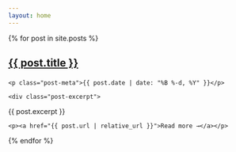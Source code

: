 ```yaml
---
layout: home
---
```


{% for post in site.posts %}

  <div class="post">

  <h2>

 <a href="{{ post.url | relative_url }}">{{ post.title }}</a>

  </h2>

    <p class="post-meta">{{ post.date | date: "%B %-d, %Y" }}</p>
    
    <div class="post-excerpt">

   {{ post.excerpt }}

  </div>

    <p><a href="{{ post.url | relative_url }}">Read more →</a></p>

 </div>

{% endfor %}
